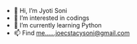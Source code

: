 - 👋 Hi, I’m Jyoti Soni
- 👀 I’m interested in codings 
- 🌱 I’m currently learning Python
- 📫 Find me......joecstacysoni@gmail.com

<!---
Joecstacy/Joecstacy is a ✨ special ✨ repository because its `README.md` (this file) appears on your GitHub profile.
You can click the Preview link to take a look at your changes.
--->

